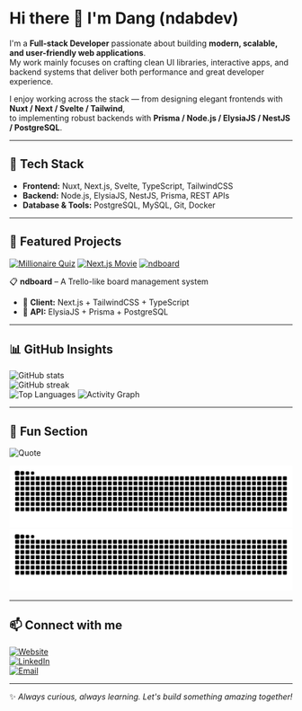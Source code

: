 # Hi there 👋 I'm Dang (ndabdev)

I'm a **Full-stack Developer** passionate about building **modern, scalable, and user-friendly web applications**.  
My work mainly focuses on crafting clean UI libraries, interactive apps, and backend systems that deliver both performance and great developer experience.  

I enjoy working across the stack — from designing elegant frontends with **Nuxt / Next / Svelte / Tailwind**,  
to implementing robust backends with **Prisma / Node.js / ElysiaJS / NestJS / PostgreSQL**.  

---

## 🔧 Tech Stack
- **Frontend:** Nuxt, Next.js, Svelte, TypeScript, TailwindCSS  
- **Backend:** Node.js, ElysiaJS, NestJS, Prisma, REST APIs  
- **Database & Tools:** PostgreSQL, MySQL, Git, Docker  

---

## 🌟 Featured Projects
[![Millionaire Quiz](https://github-readme-stats.vercel.app/api/pin/?username=ndlabdev&repo=millionaire-quiz&theme=radical)](https://github.com/ndlabdev/millionaire-quiz)
[![Next.js Movie](https://github-readme-stats.vercel.app/api/pin/?username=ndlabdev&repo=nextjs-movie&theme=radical)](https://github.com/ndlabdev/nextjs-movie)
[![ndboard](https://github-readme-stats.vercel.app/api/pin/?username=ndlabdev&repo=ndboard&theme=radical)](https://github.com/ndlabdev/ndboard)

📋 **ndboard** – A Trello-like board management system  
  - 🔹 **Client:** Next.js + TailwindCSS + TypeScript  
  - 🔹 **API:** ElysiaJS + Prisma + PostgreSQL  

---

## 📊 GitHub Insights
![GitHub stats](https://github-readme-stats.vercel.app/api?username=ndlabdev&show_icons=true&theme=radical)  
![GitHub streak](https://github-readme-streak-stats.herokuapp.com/?user=ndlabdev&theme=radical)  
![Top Languages](https://github-readme-stats.vercel.app/api/top-langs/?username=ndlabdev&layout=compact&theme=radical)
![Activity Graph](https://github-readme-activity-graph.vercel.app/graph?username=ndlabdev&theme=react-dark)  

---

## 🎉 Fun Section
![Quote](https://quotes-github-readme.vercel.app/api?type=horizontal&theme=dark)  

![GitHub Snake Light](https://raw.githubusercontent.com/ndlabdev/ndlabdev/output/github-contribution-grid-snake.svg#gh-light-mode-only)
![GitHub Snake Dark](https://raw.githubusercontent.com/ndlabdev/ndlabdev/output/github-contribution-grid-snake-dark.svg#gh-dark-mode-only)

---

## 📫 Connect with me
[![Website](https://img.shields.io/badge/Website-ndlab.dev-green?style=for-the-badge&logo=google-chrome)](https://ndlab.dev)  
[![LinkedIn](https://img.shields.io/badge/LinkedIn-dang--nguyen--long-blue?style=for-the-badge&logo=linkedin)](https://linkedin.com/in/dang-nguyen-long)  
[![Email](https://img.shields.io/badge/Email-longdang0412%40gmail.com-red?style=for-the-badge&logo=gmail)](mailto:longdang0412@gmail.com) 

---

✨ *Always curious, always learning. Let's build something amazing together!*  
